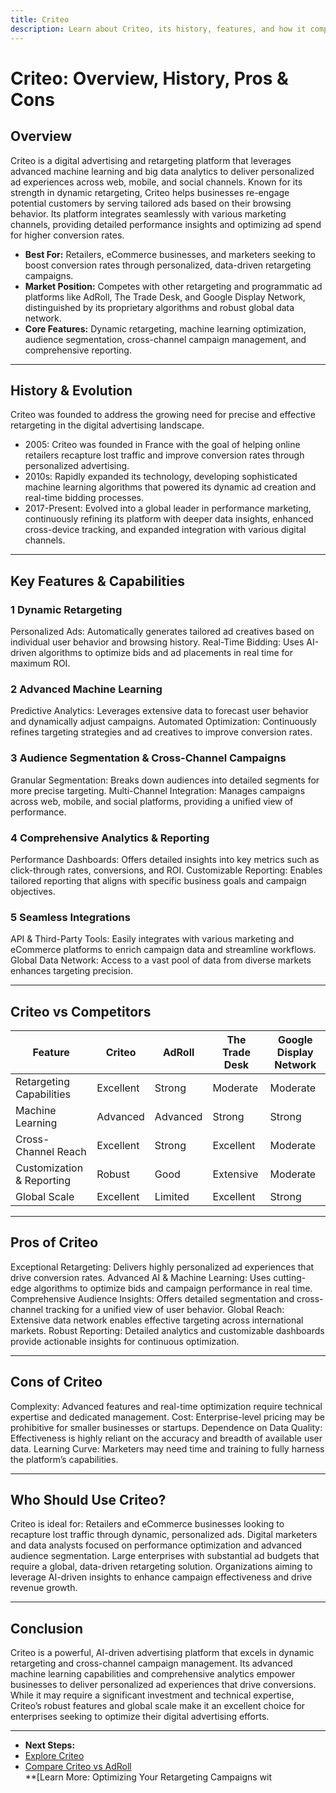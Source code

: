 ```yaml
---
title: Criteo
description: Learn about Criteo, its history, features, and how it compares to other digital advertising and retargeting platforms.
---
```


# Criteo: Overview, History, Pros & Cons

## Overview

Criteo is a digital advertising and retargeting platform that leverages advanced machine learning and big data analytics to deliver personalized ad experiences across web, mobile, and social channels. Known for its strength in dynamic retargeting, Criteo helps businesses re-engage potential customers by serving tailored ads based on their browsing behavior. Its platform integrates seamlessly with various marketing channels, providing detailed performance insights and optimizing ad spend for higher conversion rates.
- **Best For:** Retailers, eCommerce businesses, and marketers seeking to boost conversion rates through personalized, data-driven retargeting campaigns.  
- **Market Position:** Competes with other retargeting and programmatic ad platforms like AdRoll, The Trade Desk, and Google Display Network, distinguished by its proprietary algorithms and robust global data network.  
- **Core Features:** Dynamic retargeting, machine learning optimization, audience segmentation, cross-channel campaign management, and comprehensive reporting.

---

## History & Evolution

Criteo was founded to address the growing need for precise and effective retargeting in the digital advertising landscape.

- 2005: Criteo was founded in France with the goal of helping online retailers recapture lost traffic and improve conversion rates through personalized advertising.
- 2010s: Rapidly expanded its technology, developing sophisticated machine learning algorithms that powered its dynamic ad creation and real-time bidding processes.
- 2017-Present: Evolved into a global leader in performance marketing, continuously refining its platform with deeper data insights, enhanced cross-device tracking, and expanded integration with various digital channels.

---

## Key Features & Capabilities

### 1 Dynamic Retargeting

Personalized Ads: Automatically generates tailored ad creatives based on individual user behavior and browsing history.
Real-Time Bidding: Uses AI-driven algorithms to optimize bids and ad placements in real time for maximum ROI.

### 2 Advanced Machine Learning

Predictive Analytics: Leverages extensive data to forecast user behavior and dynamically adjust campaigns.
Automated Optimization: Continuously refines targeting strategies and ad creatives to improve conversion rates.

### 3 Audience Segmentation & Cross-Channel Campaigns

Granular Segmentation: Breaks down audiences into detailed segments for more precise targeting.
Multi-Channel Integration: Manages campaigns across web, mobile, and social platforms, providing a unified view of performance.

### 4 Comprehensive Analytics & Reporting

Performance Dashboards: Offers detailed insights into key metrics such as click-through rates, conversions, and ROI.
Customizable Reporting: Enables tailored reporting that aligns with specific business goals and campaign objectives.

### 5 Seamless Integrations

API & Third-Party Tools: Easily integrates with various marketing and eCommerce platforms to enrich campaign data and streamline workflows.
Global Data Network: Access to a vast pool of data from diverse markets enhances targeting precision.

---

## Criteo vs Competitors

| Feature                       | Criteo    | AdRoll   | The Trade Desk | Google Display Network |
| ----------------------------- | --------- | -------- | -------------- | ---------------------- |
| Retargeting Capabilities  | Excellent | Strong   | Moderate       | Moderate               |
| Machine Learning          | Advanced  | Advanced | Strong         | Strong                 |
| Cross-Channel Reach       | Excellent | Strong   | Excellent      | Moderate               |
| Customization & Reporting | Robust    | Good     | Extensive      | Moderate               |
| Global Scale              | Excellent | Limited  | Excellent      | Strong                 |

---

## Pros of Criteo

Exceptional Retargeting: Delivers highly personalized ad experiences that drive conversion rates.
Advanced AI & Machine Learning: Uses cutting-edge algorithms to optimize bids and campaign performance in real time.
Comprehensive Audience Insights: Offers detailed segmentation and cross-channel tracking for a unified view of user behavior.
Global Reach: Extensive data network enables effective targeting across international markets.
Robust Reporting: Detailed analytics and customizable dashboards provide actionable insights for continuous optimization.

---

## Cons of Criteo

Complexity: Advanced features and real-time optimization require technical expertise and dedicated management.
Cost: Enterprise-level pricing may be prohibitive for smaller businesses or startups.
Dependence on Data Quality: Effectiveness is highly reliant on the accuracy and breadth of available user data.
Learning Curve: Marketers may need time and training to fully harness the platform’s capabilities.

---

## Who Should Use Criteo?

Criteo is ideal for:
Retailers and eCommerce businesses looking to recapture lost traffic through dynamic, personalized ads.
Digital marketers and data analysts focused on performance optimization and advanced audience segmentation.
Large enterprises with substantial ad budgets that require a global, data-driven retargeting solution.
Organizations aiming to leverage AI-driven insights to enhance campaign effectiveness and drive revenue growth.

---

## Conclusion

Criteo is a powerful, AI-driven advertising platform that excels in dynamic retargeting and cross-channel campaign management. Its advanced machine learning capabilities and comprehensive analytics empower businesses to deliver personalized ad experiences that drive conversions. While it may require a significant investment and technical expertise, Criteo’s robust features and global scale make it an excellent choice for enterprises seeking to optimize their digital advertising efforts.

---
- **Next Steps:**
- [Explore Criteo](https://www.criteo.com/)  
- [Compare Criteo vs AdRoll](#)  
 \*\*[Learn More: Optimizing Your Retargeting Campaigns wit
